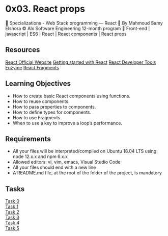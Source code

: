 # 0x03. React props

📂 Specializations - Web Stack programming ― React
👤 By Mahmoud Samy Elshora
©️ Alx Software Engineering 12-month program
🔖 Front-end | javascript | ES6 | React | React components | React props

## Resources

[React Official Website](https://react.dev/)
[Getting started with React](https://www.taniarascia.com/getting-started-with-react/)
[React Developer Tools](https://chromewebstore.google.com/detail/react-developer-tools/fmkadmapgofadopljbjfkapdkoienihi)
[Enzyme](https://enzymejs.github.io/enzyme/docs/api/shallow.html)
[React Fragments](https://react.dev/reference/react/Fragment)

## Learning Objectives

- How to create basic React components using functions.
- How to reuse components.
- How to pass properties to components.
- How to define types for components.
- How to use Fragments.
- When to use a key to improve a loop’s performance.

## Requirements

- All your files will be interpreted/compiled on Ubuntu 18.04 LTS using node 12.x.x and npm 6.x.x
- Allowed editors: vi, vim, emacs, Visual Studio Code
- All your files should end with a new line
- A README.md file, at the root of the folder of the project, is mandatory

## Tasks
[Task 0](https://github.com/Mahmoud-Samy-Creator/alx-react/tree/main/0x02-react_props/task_0/dashboard)  
[Task 1](https://github.com/Mahmoud-Samy-Creator/alx-react/tree/main/0x02-react_props/task_1)  
[Task 2](https://github.com/Mahmoud-Samy-Creator/alx-react/tree/main/0x02-react_props/task_2/dashboard)  
[Task 3](https://github.com/Mahmoud-Samy-Creator/alx-react/tree/main/0x02-react_props/task_3)  
[Task 4](https://github.com/Mahmoud-Samy-Creator/alx-react/tree/main/0x02-react_props/task_4/dashboard)  
[Task 5](https://github.com/Mahmoud-Samy-Creator/alx-react/tree/main/0x02-react_props/task_5/dashboard)  
